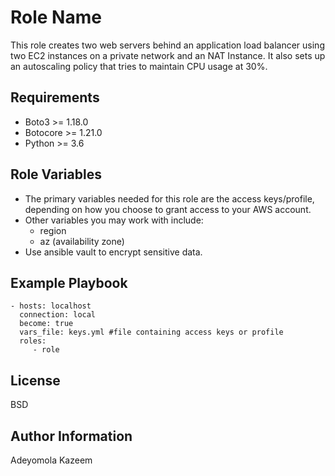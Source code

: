 Role Name
=========

This role creates two web servers behind an application load balancer using two EC2 instances on a private network and an NAT Instance.
It also sets up an autoscaling policy that tries to maintain CPU usage at 30%.

Requirements
------------

- Boto3 >= 1.18.0
- Botocore >= 1.21.0
- Python >= 3.6

Role Variables
--------------

- The primary variables needed for this role are the access keys/profile, depending on how you choose to grant access to your AWS account.
- Other variables you may work with include:
    * region
    * az (availability zone)
- Use ansible vault to encrypt sensitive data.

Example Playbook
----------------

    - hosts: localhost
      connection: local
      become: true
      vars_file: keys.yml #file containing access keys or profile
      roles:
         - role

License
-------

BSD

Author Information
------------------

Adeyomola Kazeem
